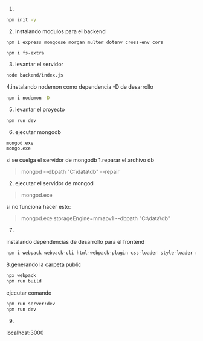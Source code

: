 1.
```bash
npm init -y
```
2. instalando modulos para el backend
```
npm i express mongoose morgan multer dotenv cross-env cors

npm i fs-extra
```

3. levantar el servidor
```bash
node backend/index.js
```

4.instalando nodemon como dependencia -D de desarrollo
```bash
npm i nodemon -D
```
5. levantar el proyecto
```bash
npm run dev
```
6. ejecutar mongodb
```bash
mongod.exe
mongo.exe
```
si se cuelga el servidor de mongodb
1.reparar el archivo db
> mongod --dbpath "C:\data\db" --repair
2. ejecutar el servidor de mongod
> mongod.exe

si no funciona hacer esto:
>mongod.exe storageEngine=mmapv1 --dbpath "C:\data\db"
7.
instalando dependencias de desarrollo para el frontend
```bash
npm i webpack webpack-cli html-webpack-plugin css-loader style-loader mini-css-extract-plugin webpack-dev-server timeago.js -D
```
8.generando la carpeta public
```bash
npx webpack
npm run build
```
ejecutar comando
```bash
npm run server:dev
npm run dev
```
9.
localhost:3000
